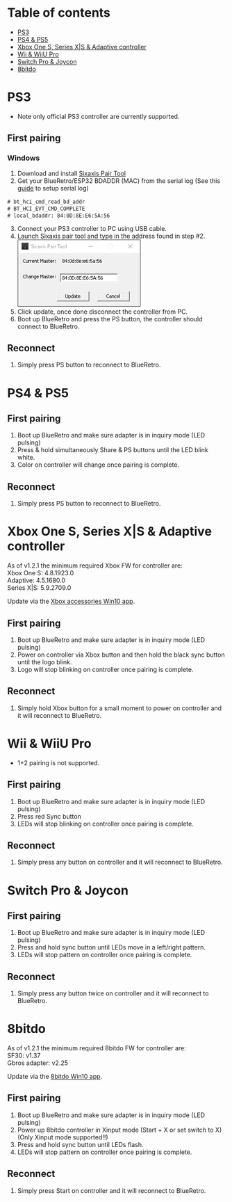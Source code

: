# Table of contents

* [PS3](#ps3)
* [PS4 & PS5](#ps4--ps5)
* [Xbox One S, Series X|S & Adaptive controller](#xbox-one-s--adaptive-controller)
* [Wii & WiiU Pro](#wii--wiiu-pro)
* [Switch Pro & Joycon](#switch-pro--joycon)
* [8bitdo](#8bitdo)

# PS3

* Note only official PS3 controller are currently supported.

## First pairing

### Windows

1. Download and install [Sixaxis Pair Tool](https://sixaxispairtool.en.lo4d.com/windows#:~:text=The%20Sixaxis%20Pair%20Tool%20is,games%20with%20your%20PS3%20controller.)
2. Get your BlueRetro/ESP32 BDADDR (MAC) from the serial log (See this [guide](https://github.com/darthcloud/BlueRetro/wiki/Getting-BlueRetro-debug-logs-via-Serial-port-Windows-10) to setup serial log)
```
# bt_hci_cmd_read_bd_addr
# BT_HCI_EVT_CMD_COMPLETE
# local_bdaddr: 84:0D:8E:E6:5A:56
```
3. Connect your PS3 controller to PC using USB cable.
4. Launch Sixaxis pair tool and type in the address found in step #2.\
![](img/SixaxisPairTool_v0FDiegEiq.png)
5. Click update, once done disconnect the controller from PC.
6. Boot up BlueRetro and press the PS button, the controller should connect to BlueRetro.

## Reconnect

1. Simply press PS button to reconnect to BlueRetro.
# PS4 & PS5

## First pairing

1. Boot up BlueRetro and make sure adapter is in inquiry mode (LED pulsing)
2. Press & hold simultaneously Share & PS buttons until the LED blink white.
3. Color on controller will change once pairing is complete.

## Reconnect

1. Simply press PS button to reconnect to BlueRetro.

# Xbox One S, Series X|S & Adaptive controller
As of v1.2.1 the minimum required Xbox FW for controller are:\
Xbox One S: 4.8.1923.0\
Adaptive: 4.5.1680.0\
Series X|S: 5.9.2709.0

Update via the [Xbox accessories Win10 app](https://www.microsoft.com/en-us/p/xbox-accessories/9nblggh30xj3).

## First pairing

1. Boot up BlueRetro and make sure adapter is in inquiry mode (LED pulsing)
2. Power on controller via Xbox button and then hold the black sync button until the logo blink.
3. Logo will stop blinking on controller once pairing is complete.

## Reconnect

1. Simply hold Xbox button for a small moment to power on controller and it will reconnect to BlueRetro.

# Wii & WiiU Pro
* 1+2 pairing is not supported.

## First pairing

1. Boot up BlueRetro and make sure adapter is in inquiry mode (LED pulsing)
2. Press red Sync button
3. LEDs will stop blinking on controller once pairing is complete.

## Reconnect

1. Simply press any button on controller and it will reconnect to BlueRetro.

# Switch Pro & Joycon

## First pairing

1. Boot up BlueRetro and make sure adapter is in inquiry mode (LED pulsing)
2. Press and hold sync button until LEDs move in a left/right pattern.
3. LEDs will stop pattern on controller once pairing is complete.

## Reconnect
1. Simply press any button twice on controller and it will reconnect to BlueRetro.

# 8bitdo
As of v1.2.1 the minimum required 8bitdo FW for controller are:\
SF30: v1.37\
Gbros adapter: v2.25

Update via the [8bitdo Win10 app](https://www.microsoft.com/en-us/p/xbox-accessories/9nblggh30xj3).

## First pairing

1. Boot up BlueRetro and make sure adapter is in inquiry mode (LED pulsing)
2. Power up 8bitdo controller in Xinput mode (Start + X or set switch to X) (Only Xinput mode supported!!)
2. Press and hold sync button until LEDs flash.
3. LEDs will stop pattern on controller once pairing is complete.

## Reconnect
1. Simply press Start on controller and it will reconnect to BlueRetro.